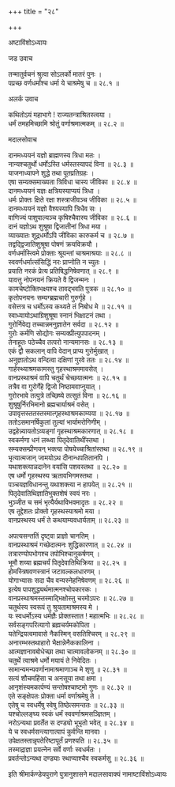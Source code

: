 +++
title = "२८"

+++

अष्टाविंशोऽध्यायः  

जड उवाच  

तन्मातुर्वचनं श्रुत्वा सोऽलर्को मातरं पुनः  ।  
पप्रच्छ वर्णधर्मांश्च धर्मा ये चाश्रमेषु च  ॥ २८.१ ॥  

अलर्क उवाच  

कथितोऽयं महाभागे ! राज्यतन्त्राश्रितस्त्वया  ।  
धर्मं तमहमिच्छामि श्रोतुं वर्णाश्रमात्मकम्  ॥ २८.२ ॥  

मदालसोवाच  

दानमध्ययनं यज्ञो ब्राह्मणस्य त्रिधा मतः  ।  
नान्यश्चतुर्थो धर्मोऽस्ति धर्मस्तस्यापदं विना  ॥ २८.३ ॥  
याजनाध्यापने शुद्धे तथा पूतप्रतिग्रहः  ।  
एषा सम्यक्समाख्यता त्रिविधा चास्य जीविका  ॥ २८.४ ॥  
दानमध्ययनं यज्ञः क्षत्रियस्याप्ययं त्रिधा  ।  
धर्मः प्रोक्तः क्षिते रक्षा शस्त्राजीवञ्च जीविका  ॥ २८.५ ॥  
दानमध्ययनं यज्ञो वैश्यस्यापि त्रिधैव सः  ।  
वाणिज्यं पाशुपाल्यञ्च कृषिश्चैवास्य जीविका  ॥ २८.६ ॥  
दानं यज्ञोऽथ शुश्रूषा द्विजातीनां त्रिधा मया  ।  
व्याख्यातः शूद्रधर्मोऽपि जीविका कारुकर्म च  ॥ २८.७ ॥  
तद्वद्द्विजातिशुश्रूषा पोषणं क्रयविक्रयौ  ।  
वर्णधर्मास्त्विमे प्रोक्ताः श्रूयन्तां चाश्रमाश्रयाः  ॥ २८.८ ॥  
स्ववर्णधर्मात्संसिद्धिं नरः प्राप्नोति न च्युतः  ।  
प्रयाति नरकं प्रेत्य प्रतिषिद्धनिषेवणात् ॥ २८.९ ॥  
यावत्तु नोपनयनं क्रियते वै द्विजन्मनः  ।  
कामचेष्टोक्तिभक्ष्यश्च तावद्भवति पुत्रक  ॥ २८.१० ॥  
कृतोपनयनः सम्यग्ब्रह्मचारी गुरुर्गृहे  ।  
वसेत्तत्र च धर्मोऽस्य कथ्यते तं निबोध मे  ॥ २८.११ ॥  
स्वाध्यायोऽथाग्रिशुश्रूषा स्नानं भिक्षाटनं तथा  ।  
गुरोर्निवेद्य तच्चान्नमनुज्ञातेन सर्वदा  ॥ २८.१२ ॥  
गुरोः कर्मणि सोद्योगः सम्यक्प्रीत्युपपादनम्  ।  
तेनाहूतः पठेच्चैव तत्परो नान्यमानसः  ॥ २८.१३ ॥  
एकं द्वौ सकलान् वापि वेदान् प्राप्य गुरोर्मुखात् ।  
अनुज्ञातोऽथ वन्दित्वा दक्षिणां गुरवे ततः  ॥ २८.१४ ॥  
गार्हस्थ्याश्रमकामस्तु गृहस्थाश्रममावसेत् ।  
वानप्रस्थाश्रमं वापि चतुर्थं चेच्छयात्मनः  ॥ २८.१५ ॥  
तत्रैव वा गुरोर्गेहे द्विजो निष्ठामवाप्नुयात् ।  
गुरोरभावे तत्पुत्रे तच्छिष्ये तत्सुतं विना  ॥ २८.१६ ॥  
शुश्रूषुर्निरभिमानो ब्रह्मचार्याश्रमं वसेत् ।  
उपावृत्तस्ततस्तस्मात्गृहस्थाश्रमकाम्यया  ॥ २८.१७ ॥  
ततोऽसमानर्षिकुलां तुल्यां भार्यामरोगिणीम्  ।  
उद्वहेन्न्यायतोऽव्यङ्गां गृहस्थाश्रमकारणात् ॥ २८.१८ ॥  
स्वकर्मणा धनं लब्ध्वा पितृदेवातिथींस्तथा  ।  
सम्यक्सम्प्रीणयन् भक्त्या पोषयेच्चाश्रितांस्तथा  ॥ २८.१९ ॥  
भृत्यात्मजान् जामयोऽथ दीनान्धपतितानपि  ।  
यथाशक्त्यान्नदानेन वयांसि पशवस्तथा  ॥ २८.२० ॥  
एष धर्मो गृहस्थस्य ऋतावभिगमस्तथा  ।  
पञ्चयज्ञविधानन्तु यथाशक्त्या न हापयेत् ॥ २८.२१ ॥  
पितृदेवातिथिज्ञातिभुक्तशेषं स्वयं नरः  ।  
भुञ्जीत च समं भृत्यैर्यथाविभवमादृतः  ॥ २८.२२ ॥  
एष तूद्देशतः प्रोक्तो गृहस्थस्याश्रमो मया  ।  
वानप्रस्थस्य धर्मं ते कथयाम्यवधार्यताम्  ॥ २८.२३ ॥  

अपत्यसन्ततिं दृष्ट्वा प्राज्ञो चानतिम्  ।  
वानप्रस्थाश्रमं गच्छेदात्मनः शुद्धिकारणात् ॥ २८.२४ ॥  
तत्रारण्योपभोगश्च तपोभिश्चानुकर्षणम्  ।  
भूमौ शय्या ब्रह्मचर्यं पितृदेवातिथिक्रिया  ॥ २८.२५ ॥  
होमस्त्रिषवणस्त्रानं जटावल्कलधारणम्  ।  
योगाभ्यासः सदा चैव वन्यस्नेहनिषेवणम्  ॥ २८.२६ ॥  
इत्येष पापशुद्ध्यर्थमात्मनश्चोपकारकः  ।  
वानप्रस्थाश्रमस्तस्माद्भिक्षोस्तु चरमोऽपरः  ॥ २८.२७ ॥  
चतुर्थस्य स्वरूपं तु श्रुयतामाश्रमस्य मे  ।  
यः स्वधर्मोऽस्य धर्मज्ञैः प्रोक्तस्तात ! महात्मभिः  ॥ २८.२८ ॥  
सर्वसङ्गपरित्यागो ब्रह्मचर्यमकोपिता  ।  
यतेन्द्रियत्वमावासे नैकस्मिन् वसतिश्चिरम्  ॥ २८.२९ ॥  
अनारम्भस्तथाहारो भैक्षान्नेनैककालिना  ।  
आत्मज्ञानावबोधेच्छा तथा चात्मावलोकनम्  ॥ २८.३० ॥  
चतुर्थे त्वाश्रमे धर्मो मयायं ते निवेदितः  ।  
सामान्यमन्यवर्णानामाश्रमाणाञ्च मे शृणु  ॥ २८.३१ ॥  
सत्यं शौचमहिंसा च अनसूया तथा क्षमा  ।  
आनृशंस्यमकार्पण्यं सन्तोषश्चाष्टमो गुणः  ॥ २८.३२ ॥  
एते सङ्क्षेपतः प्रोक्ता धर्मा वर्णाश्रमेषु ते  ।  
एतेषु च स्वधर्मेषु स्वेषु तिष्ठेत्समन्ततः  ॥ २८.३३ ॥  
यश्चोल्लङ्घ्य स्वकं धर्मं स्ववर्णाश्रमसञ्ज्ञितम्  ।  
नरोऽन्यथा प्रवर्तेत स दण्ड्यो भूभृतो भवेत् ॥ २८.३४ ॥  
ये च स्वधर्मसन्त्यागात्पापं कुर्वन्ति मानवाः  ।  
उपेक्षतस्तान्नृपतेरिष्टापूर्तं प्रणश्यति  ॥ २८.३५ ॥  
तस्माद्राज्ञा प्रयत्नेन सर्वे वर्णाः स्वधर्मतः  ।  
प्रवर्तन्तोऽन्यथा दण्ड्याः स्थाप्याश्चैव स्वकर्मसु  ॥ २८.३६ ॥  

इति श्रीमार्कण्डेयपुराणे पुत्रानुशासने मदालसावाक्यं नामाष्टाविंशोऽध्यायः  
